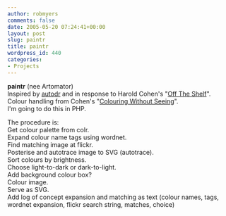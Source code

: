 ```yaml
---
author: robmyers
comments: false
date: 2005-05-20 07:24:41+00:00
layout: post
slug: paintr
title: paintr
wordpress_id: 440
categories:
- Projects
---
```


**paintr** (nee Artomator)  
Inspired by [autodr](http://pallit.lhi.is/autodrawn) and in response to Harold Cohen's "[Off The Shelf](http://www.kurzweilcyberart.com/aaron/pdf/offtheshelf.pdf)".  
Colour handling from Cohen's "[Colouring Without Seeing](http://www.kurzweilcyberart.com/aaron/pdf/colouringwithoutseeing.pdf)".  
I'm going to do this in PHP.  
  
The procedure is:  
Get colour palette from colr.  
Expand colour name tags using wordnet.  
Find matching image at flickr.  
Posterise and autotrace image to SVG (autotrace).  
Sort colours by brightness.  
Choose light-to-dark or dark-to-light.  
Add background colour box?  
Colour image.  
Serve as SVG.  
Add log of concept expansion and matching as text (colour names, tags, wordnet expansion, flickr search string, matches, choice)

  


